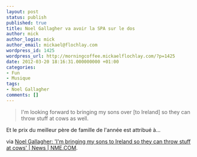 ```yaml
---
layout: post
status: publish
published: true
title: Noel Gallagher va avoir la SPA sur le dos
author: mick
author_login: mick
author_email: mickael@flochlay.com
wordpress_id: 1425
wordpress_url: http://morningcoffee.mickaelflochlay.com/?p=1425
date: 2012-03-20 18:16:31.000000000 +01:00
categories:
- Fun
- Musique
tags:
- Noel Gallagher
comments: []
---
```

<blockquote>I'm looking forward to bringing my sons over [to Ireland] so they can throw stuff at cows as well.</blockquote>
Et le prix du meilleur père de famille de l'année est attribué à...

via <a href="http://www.nme.com/news/noel-gallagher/62693">Noel Gallagher: 'I'm bringing my sons to Ireland so they can throw stuff at cows' | News | NME.COM</a>.
